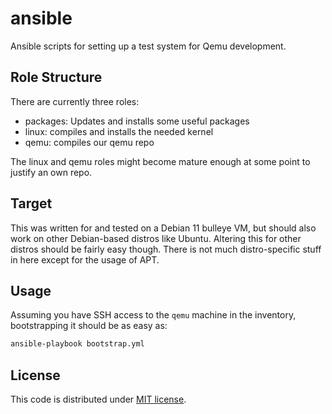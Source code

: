 # ansible

Ansible scripts for setting up a test system for Qemu development.

## Role Structure
There are currently three roles:
- packages: Updates and installs some useful packages
- linux: compiles and installs the needed kernel
- qemu: compiles our qemu repo

The linux and qemu roles might become mature enough at some point to justify
an own repo.

## Target
This was written for and tested on a Debian 11 bulleye VM, but should also
work on other Debian-based distros like Ubuntu. Altering this for other
distros should be fairly easy though. There is not much distro-specific
stuff in here except for the usage of APT.

## Usage
Assuming you have SSH access to the `qemu` machine in the inventory,
bootstrapping it should be as easy as:
```bash
ansible-playbook bootstrap.yml
```

## License
This code is distributed under [MIT license](LICENSE).
